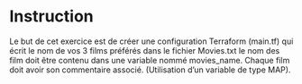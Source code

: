 # Instruction

Le but de cet exercice est de créer une configuration Terraform (main.tf) qui écrit le nom de vos 3 films préférés dans le fichier Movies.txt le nom des film doit être contenu dans une variable nommé movies_name. Chaque film doit avoir son commentaire associé. (Utilisation d’un variable de type MAP).
